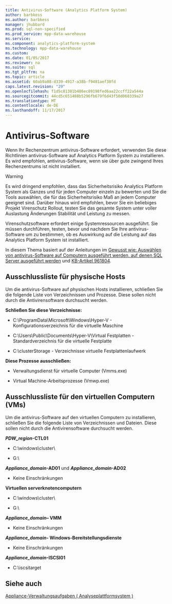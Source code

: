 ```yaml
---
title: Antivirus-Software (Analytics Platform System)
author: barbkess
ms.author: barbkess
manager: jhubbard
ms.prod: sql-non-specified
ms.prod_service: mpp-data-warehouse
ms.service: 
ms.component: analytics-platform-system
ms.technology: mpp-data-warehouse
ms.custom: 
ms.date: 01/05/2017
ms.reviewer: na
ms.suite: sql
ms.tgt_pltfrm: na
ms.topic: article
ms.assetid: 60ab9a88-d339-4917-a38b-f9481aef38fd
caps.latest.revision: "29"
ms.openlocfilehash: f1d5c81381b486ec89198fed6aa22ccff22a544a
ms.sourcegitcommit: 44cd5c651488b5296fb679f6d43f50d068339a27
ms.translationtype: MT
ms.contentlocale: de-DE
ms.lasthandoff: 11/17/2017
---
```

# <a name="antivirus-software"></a>Antivirus-Software
Wenn Ihr Rechenzentrum antivirus-Software erfordert, verwenden Sie diese Richtlinien antivirus-Software auf Analytics Platform System zu installieren. Es wird empfohlen, antivirus-Software, wenn sie über gute zwingend Ihres Rechenzentrums ist nicht installiert.  
  
> [!WARNING]  
> Es wird dringend empfohlen, dass das Sicherheitsrisiko Analytics Platform System als Ganzes und für jeden Computer einzeln zu bewerten und Sie die Tools auswählen, die für das Sicherheitsrisiko Maß an jedem Computer geeignet sind. Darüber hinaus wird empfohlen, bevor Sie ein beliebiges Projekt Virenschutz Rollout, testen Sie das gesamte System unter voller Auslastung Änderungen Stabilität und Leistung zu messen.  
>   
> Virenschutzsoftware erfordert einige Systemressourcen ausgeführt. Sie müssen durchführen, testen, bevor und nachdem Sie Ihre antivirus-Software um zu bestimmen, ob es Auswirkung auf die Leistung auf das Analytics Platform System ist installiert.  
  
In diesem Thema basiert auf der Anleitungen im [Gewusst wie: Auswählen von antivirus-Software auf Computern ausgeführt werden, auf denen SQL Server ausgeführt werden](http://support.microsoft.com/kb/309422) und [KB-Artikel 961804](http://support.microsoft.com/kb/961804/en-us).  
  
## <a name="exclusion-list-for-physical-hosts"></a>Ausschlussliste für physische Hosts  
Um die antivirus-Software auf physischen Hosts installieren, schließen Sie die folgende Liste von Verzeichnissen und Prozesse. Diese sollen nicht durch die Antivirensoftware durchsucht werden.  
  
**Schließen Sie diese Verzeichnisse:**  
  
-   C:\ProgramData\Microsoft\Windows\Hyper-V - Konfigurationsverzeichnis für die virtuelle Maschine  
  
-   C:\Users\Public\Documents\Hyper-V\Virtual Festplatten - Standardverzeichnis für die virtuelle Festplatte  
  
-   C:\clusterStorage - Verzeichnisse virtuelle Festplattenlaufwerk  
  
**Diese Prozesse ausschließen:**  
  
-   Verwaltungsdienst für virtuelle Computer (Vmms.exe)  
  
-   Virtual Machine-Arbeitsprozesse (Vmwp.exe)  
  
## <a name="exclusion-list-for-virtual-machines-vms"></a>Ausschlussliste für den virtuellen Computern (VMs)  
Um die antivirus-Software auf den virtuellen Computern zu installieren, schließen Sie die folgende Liste von Verzeichnissen und Dateien. Diese sollen nicht durch die Antivirensoftware durchsucht werden.  
  
***PDW_region*-CTL01**  
  
-   C:\windows\cluster\  
  
-   G:\  
  
***Appliance_domain*-AD01** und  ***Appliance_domain*-AD02**  
  
-   Keine Einschränkungen  
  
**Virtuellen serverknotencomputern**  
  
-   C:\windows\cluster\  
  
-   G:\  
  
***Appliance_domain*– VMM**  
  
-   Keine Einschränkungen  
  
***Appliance_domain*- Windows-Bereitstellungsdienste**  
  
-   Keine Einschränkungen  
  
***Appliance_domain*-ISCSI01**  
  
-   C:\iscsitarget  
  
## <a name="see-also"></a>Siehe auch  
[Appliance-Verwaltungsaufgaben &#40; Analyseplattformsystem &#41;](appliance-management-tasks.md)  
  
